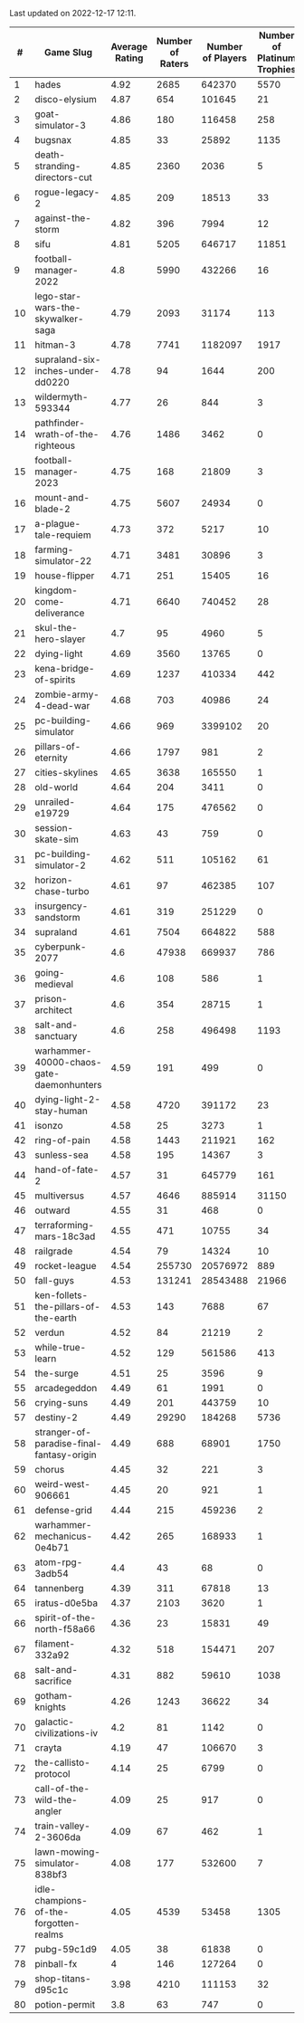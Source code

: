 Last updated on 2022-12-17 12:11.


|#|Game Slug|Average Rating|Number of Raters|Number of Players|Number of Platinum Trophies|Max Rarity (%)|
|---|---|---|---|---|---|---|
|1|hades|4.92|2685|642370|5570|89|
|2|disco-elysium|4.87|654|101645|21|28|
|3|goat-simulator-3|4.86|180|116458|258|91|
|4|bugsnax|4.85|33|25892|1135|97|
|5|death-stranding-directors-cut|4.85|2360|2036|5|90|
|6|rogue-legacy-2|4.85|209|18513|33|1|
|7|against-the-storm|4.82|396|7994|12|32|
|8|sifu|4.81|5205|646717|11851|96|
|9|football-manager-2022|4.8|5990|432266|16|49|
|10|lego-star-wars-the-skywalker-saga|4.79|2093|31174|113|98|
|11|hitman-3|4.78|7741|1182097|1917|48|
|12|supraland-six-inches-under-dd0220|4.78|94|1644|200|99|
|13|wildermyth-593344|4.77|26|844|3|8|
|14|pathfinder-wrath-of-the-righteous|4.76|1486|3462|0|44|
|15|football-manager-2023|4.75|168|21809|3|79|
|16|mount-and-blade-2|4.75|5607|24934|0|14|
|17|a-plague-tale-requiem|4.73|372|5217|10|92|
|18|farming-simulator-22|4.71|3481|30896|3|79|
|19|house-flipper|4.71|251|15405|16|93|
|20|kingdom-come-deliverance|4.71|6640|740452|28|30|
|21|skul-the-hero-slayer|4.7|95|4960|5|96|
|22|dying-light|4.69|3560|13765|0|96|
|23|kena-bridge-of-spirits|4.69|1237|410334|442|94|
|24|zombie-army-4-dead-war|4.68|703|40986|24|67|
|25|pc-building-simulator|4.66|969|3399102|20|48|
|26|pillars-of-eternity|4.66|1797|981|2|80|
|27|cities-skylines|4.65|3638|165550|1|73|
|28|old-world|4.64|204|3411|0|85|
|29|unrailed-e19729|4.64|175|476562|0|5|
|30|session-skate-sim|4.63|43|759|0|26|
|31|pc-building-simulator-2|4.62|511|105162|61|75|
|32|horizon-chase-turbo|4.61|97|462385|107|86|
|33|insurgency-sandstorm|4.61|319|251229|0|6|
|34|supraland|4.61|7504|664822|588|99|
|35|cyberpunk-2077|4.6|47938|669937|786|63|
|36|going-medieval|4.6|108|586|1|71|
|37|prison-architect|4.6|354|28715|1|33|
|38|salt-and-sanctuary|4.6|258|496498|1193|83|
|39|warhammer-40000-chaos-gate-daemonhunters|4.59|191|499|0|40|
|40|dying-light-2-stay-human|4.58|4720|391172|23|2|
|41|isonzo|4.58|25|3273|1|60|
|42|ring-of-pain|4.58|1443|211921|162|96|
|43|sunless-sea|4.58|195|14367|3|37|
|44|hand-of-fate-2|4.57|31|645779|161|72|
|45|multiversus|4.57|4646|885914|31150|77|
|46|outward|4.55|31|468|0|74|
|47|terraforming-mars-18c3ad|4.55|471|10755|34|54|
|48|railgrade|4.54|79|14324|10|98|
|49|rocket-league|4.54|255730|20576972|889|76|
|50|fall-guys|4.53|131241|28543488|21966|6|
|51|ken-follets-the-pillars-of-the-earth|4.53|143|7688|67|47|
|52|verdun|4.52|84|21219|2|74|
|53|while-true-learn|4.52|129|561586|413|93|
|54|the-surge|4.51|25|3596|9|94|
|55|arcadegeddon|4.49|61|1991|0|92|
|56|crying-suns|4.49|201|443759|10|65|
|57|destiny-2|4.49|29290|184268|5736|95|
|58|stranger-of-paradise-final-fantasy-origin|4.49|688|68901|1750|98|
|59|chorus|4.45|32|221|3|84|
|60|weird-west-906661|4.45|20|921|1|83|
|61|defense-grid|4.44|215|459236|2|80|
|62|warhammer-mechanicus-0e4b71|4.42|265|168933|1|25|
|63|atom-rpg-3adb54|4.4|43|68|0|99|
|64|tannenberg|4.39|311|67818|13|87|
|65|iratus-d0e5ba|4.37|2103|3620|1|87|
|66|spirit-of-the-north-f58a66|4.36|23|15831|49|63|
|67|filament-332a92|4.32|518|154471|207|93|
|68|salt-and-sacrifice|4.31|882|59610|1038|91|
|69|gotham-knights|4.26|1243|36622|34|7|
|70|galactic-civilizations-iv|4.2|81|1142|0|83|
|71|crayta|4.19|47|106670|3|23|
|72|the-callisto-protocol|4.14|25|6799|0|91|
|73|call-of-the-wild-the-angler|4.09|25|917|0|17|
|74|train-valley-2-3606da|4.09|67|462|1|88|
|75|lawn-mowing-simulator-838bf3|4.08|177|532600|7|87|
|76|idle-champions-of-the-forgotten-realms|4.05|4539|53458|1305|9|
|77|pubg-59c1d9|4.05|38|61838|0|72|
|78|pinball-fx|4|146|127264|0|86|
|79|shop-titans-d95c1c|3.98|4210|111153|32|98|
|80|potion-permit|3.8|63|747|0|98|
